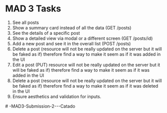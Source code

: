 # MAD 3 Tasks

1. See all posts
2. Show a summary card instead  of all the data (GET /posts)
3. See the details of a specific post
4. Show a detailed view via modal or a different screen (GET /posts/id)
5. Add a new post and see it in the overall list (POST /posts) 
6. Delete a post (resource will not be really updated on the server but it will be faked as if) therefore find a way to make it seem as if it was added in the UI
7. Edit a post (PUT) resource will not be really updated on the server but it will be faked as if) therefore find a way to make it seem as if it was added in the UI
8. Delete a post (resource will not be really updated on the server but it will be faked as if) therefore find a way to make it seem as if it was deleted in the UI
9. Ensure aesthetics and validation for inputs.

#   - M A D 3 - S u b m i s s i o n - 2 - - - C a t a d o 
 
 
